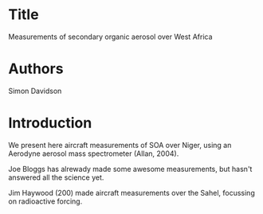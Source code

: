 # Title
Measurements of secondary organic aerosol over West Africa

# Authors 
Simon Davidson

# Introduction
We present here aircraft measurements of SOA over Niger, using an Aerodyne aerosol mass spectrometer (Allan, 2004).

Joe Bloggs has alrewady made some awesome measurements, but hasn't answered all the science yet.

Jim Haywood (200) made aircraft measurements over the Sahel, focussing on radioactive forcing.

